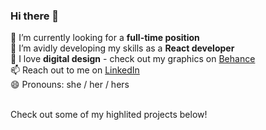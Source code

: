 ### Hi there 👋



🔭  I’m currently looking for a <strong>full-time position</strong> <br/>
🌱  I’m avidly developing my skills as a <strong>React developer</strong> <br/>
💙  I love <strong>digital design</strong> - check out my graphics on [Behance](https://www.behance.net/mackenzieclark2) <br/>
📫  Reach out to me on [LinkedIn](https://www.linkedin.com/in/mackenzieraeclark/) <br/>
😄  Pronouns: she / her / hers <br/>

<br/>
Check out some of my highlited projects below!
